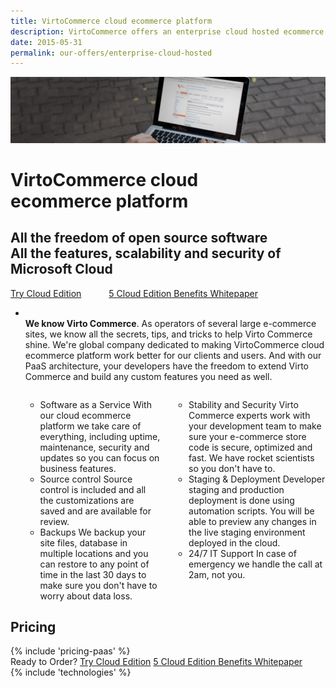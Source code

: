 ```yaml
---
title: VirtoCommerce cloud ecommerce platform
description: VirtoCommerce offers an enterprise cloud hosted ecommerce platform designed to expand sales with simple and exciting ecommerce solutions.
date: 2015-05-31
permalink: our-offers/enterprise-cloud-hosted
---
```

<div class="slider">
	<img alt="" src="../assets/images/bg-enterprise.jpg" class="slider-bg">
	<div class="responsive">
		<div class="slider-info">
			<h1 class="slider-title">VirtoCommerce cloud<br />ecommerce platform </h1>
			<h2 class="slider-descr">
				All the freedom of open source software <br /> 
				All the  features, scalability and security of Microsoft Cloud
			</h2>
			<a class="button fill" href="/contact-us" style="margin-right: 40px;">Try Cloud Edition</a>
			<a class="button fill" href="/download-whitepaper">5 Cloud Edition Benefits Whitepaper</a>
		</div>
	</div>
</div>
<!-- Proposal -->
<div class="roadmap __responsive">
	<ul class="list">
		<li class="list-item">
			<p class="roadmap-descr">
			<br/><b>We know Virto Commerce</b>. As operators of several large
			e-commerce sites, we know all the secrets, tips, and tricks to help Virto Commerce shine. We're global company dedicated to making VirtoCommerce cloud ecommerce platform work better for our clients and users.  
			And with our PaaS architecture, your developers have the freedom to extend Virto Commerce and build any custom features you need as well. 
			</p>
			<div class="columns">
				<div class="column">
					<div class="block">
						<ul class="list">
							<li>
								<span class="title">Software as a Service</span>
								<span class="descr">With our cloud ecommerce platform we take care of everything, including uptime, maintenance, security and updates so you
			can focus on business features.</span>
							</li>
							<li>
								<span class="title">Source control</span>
								<span class="descr">Source control is included and all the customizations are saved and are available for review.</span>
							</li>
							<li>
								<span class="title">
									Backups
								</span>
								<span class="descr">We backup your site files, database in multiple locations and you can restore to any point of time
				in the last 30 days to make sure you don't have to worry about data loss.</span>
							</li>
						</ul>
					</div>
				</div>
				<div class="column">
					<div class="block">
						<ul class="list">
							<li>
								<span class="title">
									Stability and Security
								</span>
								<span class="descr">Virto Commerce experts work with your development team to make sure your e-commerce store code is secure,
			optimized and fast. We have rocket scientists so you don't have to.
							</li>
							<li>
								<span class="title">Staging & Deployment</span>
								<span class="descr">Developer staging and production deployment is done using automation scripts. You will be able to preview
								any changes in the live staging environment deployed in the cloud.</span>
							</li>
							<li>
								<span class="title">
									24/7 IT Support
								</span>
								<span class="descr">In case of emergency we handle the call at 2am, not you.</span>
							</li>
						</ul>
					</div>
				</div>
			</div>
		</li>
	</ul>
</div>
<div class="responsive">
	<h2 class="head-title">Pricing</h2>
	{% include 'pricing-paas' %}
</div>
<div class="try-it">
	<span class="try-it-text">Ready to Order?</span> <a class="button fill" href="/contact-us">Try Cloud Edition</a>
	<a class="button fill" href="/download-whitepaper">5 Cloud Edition Benefits Whitepaper</a>
</div>
{% include 'technologies' %}

